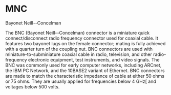 # MNC


Bayonet Neill--Concelman

The BNC (Bayonet Neill--Concelman) connector is a miniature quick
connect/disconnect radio frequency connector used for coaxial cable. It
features two bayonet lugs on the female connector; mating is fully
achieved with a quarter turn of the coupling nut. BNC connectors are
used with miniature-to-subminiature coaxial cable in radio, television,
and other radio-frequency electronic equipment, test instruments, and
video signals. The BNC was commonly used for early computer networks,
including ARCnet, the IBM PC Network, and the 10BASE2 variant of
Ethernet. BNC connectors are made to match the characteristic impedance
of cable at either 50 ohms or 75 ohms. They are usually applied for
frequencies below 4 GHz\[ and voltages below 500 volts.

